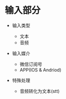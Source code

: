 输入部分
==========
* 输入类型
    * 文本
    * 音频

* 输入媒介
    * 微信订阅号
    * APP(IOS & Andriod)

* 特殊处理
    * 音频转化为文本(stt)